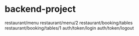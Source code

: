 # backend-project
restaurant/menu
restaurant/menu/2
restaurant/booking/tables
restaurant/booking/tables/1
auth/token/login
auth/token/logout
